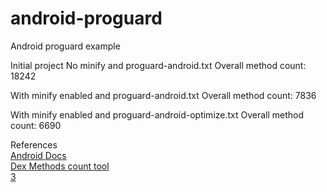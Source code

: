 # android-proguard
Android proguard example

Initial project 
No minify and proguard-android.txt
Overall method count: 18242

With minify enabled and proguard-android.txt
Overall method count: 7836

With minify enabled and proguard-android-optimize.txt
Overall method count: 6690

References
<br>[Android Docs](https://developer.android.com/studio/build/shrink-code.html)
<br>[Dex Methods count tool](https://github.com/mihaip/dex-method-counts)
<br>[3](https://lab.getbase.com/proguard-for-android/)